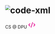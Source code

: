 # ![code-xml](https://github.com/user-attachments/assets/3534dd66-f3fa-456e-a377-6bbb176650ab)

CS @ DPU
<svg xmlns="http://www.w3.org/2000/svg" width="24" height="24" viewBox="0 0 24 24" fill="none" stroke="#E3008C" stroke-width="2" stroke-linecap="round" stroke-linejoin="round" class="lucide lucide-code-xml-icon lucide-code-xml"><path d="m18 16 4-4-4-4"/><path d="m6 8-4 4 4 4"/><path d="m14.5 4-5 16"/></svg>
